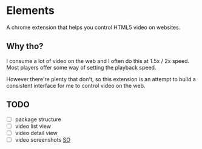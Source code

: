 # Elements
A chrome extension that helps you control HTML5 video on websites.

## Why tho?
I consume a lot of video on the web and I often do this at 1.5x / 2x speed. Most players offer some way of setting the playback speed. 

However there're plenty that don't, so this extension is an attempt to build a consistent interface for me to control video on the web. 

## TODO
- [ ] package structure
- [ ] video list view
- [ ] video detail view
- [ ] video screenshots [SO](https://stackoverflow.com/questions/19175174/capture-frames-from-video-with-html5-and-javascript#19176124)